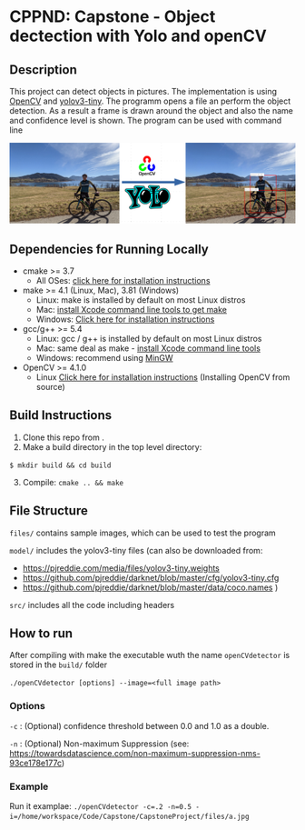# CPPND: Capstone - Object dectection with Yolo and openCV

## Description

This project can detect objects in pictures. The implementation is using [OpenCV](https://github.com/opencv/opencv) and [yolov3-tiny](https://pjreddie.com/darknet/yolo/).
The programm opens a file an perform the object detection. As a result a frame is drawn around the object and also the name and confidence level is shown. The program can be used with command line

<img src="result.png"/>


## Dependencies for Running Locally
* cmake >= 3.7
  * All OSes: [click here for installation instructions](https://cmake.org/install/)
* make >= 4.1 (Linux, Mac), 3.81 (Windows)
  * Linux: make is installed by default on most Linux distros
  * Mac: [install Xcode command line tools to get make](https://developer.apple.com/xcode/features/)
  * Windows: [Click here for installation instructions](http://gnuwin32.sourceforge.net/packages/make.htm)
* gcc/g++ >= 5.4
  * Linux: gcc / g++ is installed by default on most Linux distros
  * Mac: same deal as make - [install Xcode command line tools](https://developer.apple.com/xcode/features/)
  * Windows: recommend using [MinGW](http://www.mingw.org/)
* OpenCV >= 4.1.0
  * Linux [Click here for installation instructions](https://linuxize.com/post/how-to-install-opencv-on-ubuntu-18-04/)  (Installing OpenCV from source)

##  Build Instructions

1. Clone this repo from .
2. Make a build directory in the top level directory: 

```$ mkdir build && cd build```

3. Compile: ```cmake .. && make```


## File Structure

`files/` contains sample images, which can be used to test the program

`model/` includes the yolov3-tiny files 
(can also be downloaded from: 
- https://pjreddie.com/media/files/yolov3-tiny.weights 
- https://github.com/pjreddie/darknet/blob/master/cfg/yolov3-tiny.cfg
- https://github.com/pjreddie/darknet/blob/master/data/coco.names
)

`src/` includes all the code including headers

## How to run

After compiling with make the executable wuth the name `openCVdetector` is stored in the `build/` folder 

`./openCVdetector [options] --image=<full image path>`

### Options

`-c` : (Optional) confidence threshold between 0.0 and 1.0 as a double.

`-n` : (Optional) Non-maximum Suppression (see: https://towardsdatascience.com/non-maximum-suppression-nms-93ce178e177c)

### Example

Run it examplae: ```./openCVdetector -c=.2 -n=0.5 -i=/home/workspace/Code/Capstone/CapstoneProject/files/a.jpg```